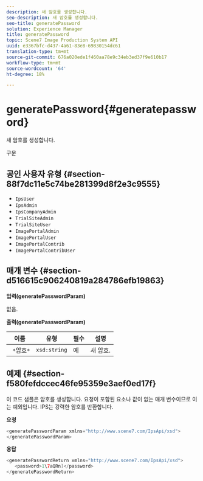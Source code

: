 ```yaml
---
description: 새 암호를 생성합니다.
seo-description: 새 암호를 생성합니다.
seo-title: generatePassword
solution: Experience Manager
title: generatePassword
topic: Scene7 Image Production System API
uuid: e3367bfc-d437-4a61-83e8-69830154dc61
translation-type: tm+mt
source-git-commit: 676a020ede1f460aa78e9c34eb3ed37f9e610b17
workflow-type: tm+mt
source-wordcount: '64'
ht-degree: 18%

---
```



# generatePassword{#generatepassword}

새 암호를 생성합니다.

구문

## 공인 사용자 유형 {#section-88f7dc11e5c74be281399d8f2e3c9555}

* `IpsUser`
* `IpsAdmin`
* `IpsCompanyAdmin`
* `TrialSiteAdmin`
* `TrialSiteUser`
* `ImagePortalAdmin`
* `ImagePortalUser`
* `ImagePortalContrib`
* `ImagePortalContribUser`

## 매개 변수 {#section-d516615c906240819a284786efb19863}

**입력(generatePasswordParam)**

없음.

**출력(generatePasswordParam)**

| 이름 | 유형 | 필수 | 설명 |
|---|---|---|---|
| ` *`암호`*` | `xsd:string` | 예 | 새 암호. |

## 예제 {#section-f580fefdccec46fe95359e3aef0ed17f}

이 코드 샘플은 암호를 생성합니다. 요청이 포함된 요소나 값이 없는 매개 변수이므로 이는 예외입니다. IPS는 강력한 암호를 반환합니다.

**요청**

```java
<generatePasswordParam xmlns="http://www.scene7.com/IpsApi/xsd">
</generatePasswordParam>
```

**응답**

```java
<generatePasswordReturn xmlns="http://www.scene7.com/IpsApi/xsd">
   <password>1\7aQRn]</password>
</generatePasswordReturn>
```

